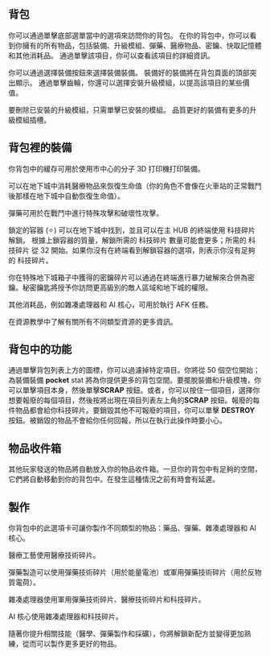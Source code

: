 ## 背包

你可以通過單擊底部選單當中的選項來訪問你的背包。 在你的背包中，你可以看到你擁有的所有物品，包括裝備、升級模組、彈藥、醫療物品、密鑰、快取記憶體和其他消耗品。 通過單擊該項目，你可以查看該項目的詳細資訊。

你可以通過選擇裝備按鈕來選擇裝備裝備。 裝備好的裝備將在背包頁面的頂部突出顯示。 通過單擊齒輪，你還可以選擇安裝升級模組，以提高該項目的某些價值。

要刪除已安裝的升級模組，只需單擊已安裝的模組。 品質更好的裝備有更多的升級模組插槽。

## 背包裡的裝備

你背包中的緩存可用於使用市中心的分子 3D 打印機打印裝備。

可以在地下城中消耗醫療物品來恢復生命值（你的角色不會像在火車站的正常戰鬥後那樣在地下城中自動恢復生命值）。

彈藥可用於在戰鬥中進行特殊攻擊和破壞性攻擊。

鎖定的容器 (✧) 可以在地下城中找到，並且可以在主 HUB 的終端使用 科技碎片 解鎖。
根據上鎖容器的質量，解鎖所需的 科技碎片 數量可能會更多；所需的 科技碎片 從 32 開始。如果你沒有在終端看到解鎖容器的選項，則表示你沒有足夠的 科技碎片。

你在特殊地下城箱子中獲得的密鑰碎片可以通過在終端進行暴力破解來合併為密鑰。秘密鑰匙將授予你訪問更高級別的敵人區域和地下城的權限。

其他消耗品，例如雜凑處理器和 AI 核心，可用於執行 AFK 任務。

在資源教學中了解有關所有不同類型資源的更多資訊。

## 背包中的功能

通過單擊背包列表上方的圖標，你可以過濾掉特定項目。你將從 50 個空位開始；為裝備裝備 **pocket** stat 將為你提供更多的背包空間。要擺脫裝備和升級模塊，你可以單擊項目本身，然後單擊**SCRAP** 按鈕。或者，你可以按住一個項目，選擇你想要報廢的每個項目，然後按將出現在項目列表左上角的**SCRAP** 按鈕。報廢的每件物品都會給你科技碎片。要銷毀其他不可報廢的項目，你可以單擊 **DESTROY** 按鈕。被銷毀的物品不會給你任何回報，所以在執行此操作時要小心。

## 物品收件箱

其他玩家發送的物品將自動放入你的物品收件箱。一旦你的背包中有足夠的空間，它們將自動移動到你的背包中。在發生這種情況之前有時會有延遲。

## 製作

你背包中的此選項卡可讓你製作不同類型的物品：藥品、彈藥、雜凑處理器和 AI 核心。

醫療工藝使用醫療技術碎片。

彈藥製造可以使用彈藥技術碎片（用於能量電池）或軍用彈藥技術碎片（用於反物質電荷）。

雜凑處理器使用軍用彈藥技術碎片、醫療技術碎片和科技碎片。

AI 核心使用雜凑處理器和科技碎片。

隨著你提升相關技能（醫學、彈藥製作和採礦），你將解鎖新配方並變得更加熟練，從而可以製作更多更好的物品。
